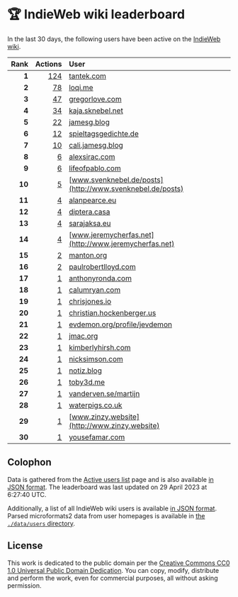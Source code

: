 # 🏆 IndieWeb wiki leaderboard

In the last 30 days, the following users have been active on the [IndieWeb wiki](https://indieweb.org).

| Rank | Actions | User |
|-----:|--------:|:-----|
| **1** | [124](https://indieweb.org/Special:Contributions/Tantek.com) | [tantek.com](http://tantek.com) |
| **2** | [78](https://indieweb.org/Special:Contributions/Loqi.me) | [loqi.me](http://loqi.me) |
| **3** | [47](https://indieweb.org/Special:Contributions/Gregorlove.com) | [gregorlove.com](http://gregorlove.com) |
| **4** | [34](https://indieweb.org/Special:Contributions/Kaja.sknebel.net) | [kaja.sknebel.net](http://kaja.sknebel.net) |
| **5** | [22](https://indieweb.org/Special:Contributions/Jamesg.blog) | [jamesg.blog](http://jamesg.blog) |
| **6** | [12](https://indieweb.org/Special:Contributions/Spieltagsgedichte.de) | [spieltagsgedichte.de](http://spieltagsgedichte.de) |
| **7** | [10](https://indieweb.org/Special:Contributions/Cali.jamesg.blog) | [cali.jamesg.blog](http://cali.jamesg.blog) |
| **8** | [6](https://indieweb.org/Special:Contributions/Alexsirac.com) | [alexsirac.com](http://alexsirac.com) |
| **9** | [6](https://indieweb.org/Special:Contributions/Lifeofpablo.com) | [lifeofpablo.com](http://lifeofpablo.com) |
| **10** | [5](https://indieweb.org/Special:Contributions/Www.svenknebel.de_posts) | [www.svenknebel.de/posts](http://www.svenknebel.de/posts) |
| **11** | [4](https://indieweb.org/Special:Contributions/Alanpearce.eu) | [alanpearce.eu](http://alanpearce.eu) |
| **12** | [4](https://indieweb.org/Special:Contributions/Diptera.casa) | [diptera.casa](http://diptera.casa) |
| **13** | [4](https://indieweb.org/Special:Contributions/Sarajaksa.eu) | [sarajaksa.eu](http://sarajaksa.eu) |
| **14** | [4](https://indieweb.org/Special:Contributions/Www.jeremycherfas.net) | [www.jeremycherfas.net](http://www.jeremycherfas.net) |
| **15** | [2](https://indieweb.org/Special:Contributions/Manton.org) | [manton.org](http://manton.org) |
| **16** | [2](https://indieweb.org/Special:Contributions/Paulrobertlloyd.com) | [paulrobertlloyd.com](http://paulrobertlloyd.com) |
| **17** | [1](https://indieweb.org/Special:Contributions/Anthonyronda.com) | [anthonyronda.com](http://anthonyronda.com) |
| **18** | [1](https://indieweb.org/Special:Contributions/Calumryan.com) | [calumryan.com](http://calumryan.com) |
| **19** | [1](https://indieweb.org/Special:Contributions/Chrisjones.io) | [chrisjones.io](http://chrisjones.io) |
| **20** | [1](https://indieweb.org/Special:Contributions/Christian.hockenberger.us) | [christian.hockenberger.us](http://christian.hockenberger.us) |
| **21** | [1](https://indieweb.org/Special:Contributions/Evdemon.org_profile_jevdemon) | [evdemon.org/profile/jevdemon](http://evdemon.org/profile/jevdemon) |
| **22** | [1](https://indieweb.org/Special:Contributions/Jmac.org) | [jmac.org](http://jmac.org) |
| **23** | [1](https://indieweb.org/Special:Contributions/Kimberlyhirsh.com) | [kimberlyhirsh.com](http://kimberlyhirsh.com) |
| **24** | [1](https://indieweb.org/Special:Contributions/Nicksimson.com) | [nicksimson.com](http://nicksimson.com) |
| **25** | [1](https://indieweb.org/Special:Contributions/Notiz.blog) | [notiz.blog](http://notiz.blog) |
| **26** | [1](https://indieweb.org/Special:Contributions/Toby3d.me) | [toby3d.me](http://toby3d.me) |
| **27** | [1](https://indieweb.org/Special:Contributions/Vanderven.se_martijn) | [vanderven.se/martijn](http://vanderven.se/martijn) |
| **28** | [1](https://indieweb.org/Special:Contributions/Waterpigs.co.uk) | [waterpigs.co.uk](http://waterpigs.co.uk) |
| **29** | [1](https://indieweb.org/Special:Contributions/Www.zinzy.website) | [www.zinzy.website](http://www.zinzy.website) |
| **30** | [1](https://indieweb.org/Special:Contributions/Yousefamar.com) | [yousefamar.com](http://yousefamar.com) |


## Colophon

Data is gathered from the [Active users list](https://indieweb.org/Special:ActiveUsers) page and is also available [in JSON format](https://github.com/jgarber623/indieweb-wiki-leaderboard/blob/main/data/leaderboard.json). The leaderboard was last updated on 29 April 2023 at 6:27:40 UTC.

Additionally, a list of all IndieWeb wiki users is available [in JSON format](https://github.com/jgarber623/indieweb-wiki-leaderboard/blob/main/data/users.json). Parsed microformats2 data from user homepages is available in [the `./data/users` directory](https://github.com/jgarber623/indieweb-wiki-leaderboard/blob/main/data/users).

## License

This work is dedicated to the public domain per the [Creative Commons CC0 1.0 Universal Public Domain Dedication](https://creativecommons.org/publicdomain/zero/1.0/). You can copy, modify, distribute and perform the work, even for commercial purposes, all without asking permission.
